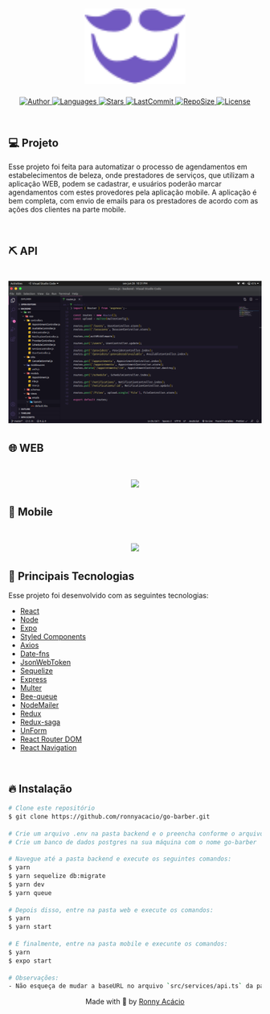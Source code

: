 <h1 align="center">
  <img alt="GoBarber" title="#delicinha" src=".github/logo.svg" width="200px" />
</h1>

<p align="center">
  <a href="https://github.com/ronnyacacio">
    <img alt="Author" src="https://img.shields.io/badge/author-ronnyacacio-7159c1?style=flat-square">
  </a>

  <a href="#">
    <img alt="Languages" src="https://img.shields.io/github/languages/count/ronnyacacio/go-barber?color=7159c1&style=flat-square">
  </a>

  <a href="https://github.com/ronnyacacio/go-barber/stargazers">
    <img alt="Stars" src="https://img.shields.io/github/stars/ronnyacacio/go-barber?color=7159c1&style=flat-square">
  </a>

  <a href="https://github.com/ronnyacacio/go-barber/commits/master">
    <img alt="LastCommit" src="https://img.shields.io/github/last-commit/ronnyacacio/go-barber?color=7159c1&style=flat-square">
  </a>

  <a href="#">
    <img alt="RepoSize" src="https://img.shields.io/github/repo-size/ronnyacacio/go-barber?color=7159c1&style=flat-square">
  </a>

  <a href="https://github.com/ronnyacacio/go-barber/blob/master/LICENSE.md">
    <img alt="License" src="https://img.shields.io/badge/license-MIT-brightgreen?color=7159c1&style=flat-square">
  </a>
</p>

<br />

## 💻 Projeto

Esse projeto foi feita para automatizar o processo de agendamentos em estabelecimentos de beleza, onde prestadores de serviços, que utilizam a aplicação WEB, podem se cadastrar, e usuários poderão marcar agendamentos com estes provedores pela aplicação mobile. A aplicação é bem completa, com envio de emails para os prestadores de acordo com as ações dos clientes na parte mobile.

<br />

## ⛏ API

<h1 align="center">
    <img src=".github/api.png" />
</h1>

## 🌐 WEB

<h1 align="center">
    <img src=".github/gobarber-web.gif" />
</h1>

## 📱 Mobile

<h1 align="center">
    <img src=".github/gobarber-mobile.gif" />
</h1>

## 🚀 Principais Tecnologias

Esse projeto foi desenvolvido com as seguintes tecnologias:

- [React](https://reactjs.org)
- [Node](https://nodejs.org/en/)
- [Expo](https://docs.expo.io/)
- [Styled Components](https://styled-components.com/)
- [Axios](https://github.com/axios/axios)
- [Date-fns](https://date-fns.org/)
- [JsonWebToken](https://github.com/auth0/node-jsonwebtoken)
- [Sequelize](https://sequelize.org/)
- [Express](https://expressjs.com/pt-br/)
- [Multer](https://www.npmjs.com/package/multer)
- [Bee-queue](https://github.com/bee-queue/bee-queue)
- [NodeMailer](https://nodemailer.com/about/)
- [Redux](https://redux.js.org/)
- [Redux-saga](https://redux-saga.js.org/)
- [UnForm](https://github.com/Rocketseat/unform)
- [React Router DOM](https://reacttraining.com/react-router/web/guides/quick-start)
- [React Navigation](https://reactnavigation.org/)

<br />

## 🔥 Instalação

```bash
# Clone este repositório
$ git clone https://github.com/ronnyacacio/go-barber.git

# Crie um arquivo .env na pasta backend e o preencha conforme o arquivo .env.example
# Crie um banco de dados postgres na sua máquina com o nome go-barber

# Navegue até a pasta backend e execute os seguintes comandos:
$ yarn
$ yarn sequelize db:migrate
$ yarn dev
$ yarn queue

# Depois disso, entre na pasta web e execute os comandos:
$ yarn
$ yarn start

# E finalmente, entre na pasta mobile e execunte os comandos:
$ yarn
$ expo start

# Observações:
- Não esqueça de mudar a baseURL no arquivo `src/services/api.ts` da pasta e mobile para o IP da sua máquina
```

<p align="center">
  Made with 💜 by <a href="https://www.linkedin.com/in/ronnyacacio/"> Ronny Acácio </a>
</p>
